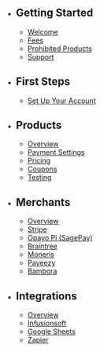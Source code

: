 - ## Getting Started

  - [Welcome](/docs/{{version}}/welcome)
  - [Fees](/docs/{{version}}/fees)
  - [Prohibited Products](/docs/{{version}}/prohibited-products)
  - [Support](/docs/{{version}}/support)

- ## First Steps

  - [Set Up Your Account](/docs/{{version}}/account-setup)

- ## Products

  - [Overview](/docs/{{version}}/products)
  - [Payment Settings](/docs/{{version}}/products#product-payment-settings)
  - [Pricing](/docs/{{version}}/products#product-pricing)
  - [Coupons](/docs/{{version}}/products#product-coupons)
  - [Testing](/docs/{{version}}/products#product-testing)
  
- ## Merchants

  - [Overview](/docs/{{version}}/merchants)
  - [Stripe](/docs/{{version}}/merchant-stripe)
  - [Opayo Pi (SagePay)](/docs/{{version}}/merchant-opayopi)
  - [Braintree](/docs/{{version}}/merchant-braintree)
  - [Moneris](/docs/{{version}}/merchant-moneris)
  - [Payeezy](/docs/{{version}}/merchant-payeezy)
  - [Bambora](/docs/{{version}}/merchant-bambora)

- ## Integrations

  - [Overview](/docs/{{version}}/integrations)
  - [Infusionsoft](/docs/{{version}}/integration-infusionsoft)
  - [Google Sheets](/docs/{{version}}/integration-googlesheets)
  - [Zapier](/docs/{{version}}/integration-zapier)
